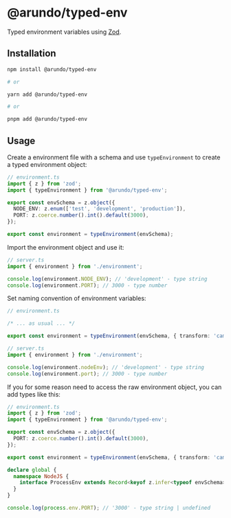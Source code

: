 # @arundo/typed-env

Typed environment variables using [Zod](https://zod.dev/).

## Installation

```sh
npm install @arundo/typed-env

# or

yarn add @arundo/typed-env

# or

pnpm add @arundo/typed-env
```

## Usage

Create a environment file with a schema and use `typeEnvironment` to create a typed environment object:

```ts
// environment.ts
import { z } from 'zod';
import { typeEnvironment } from '@arundo/typed-env';

export const envSchema = z.object({
  NODE_ENV: z.enum(['test', 'development', 'production']),
  PORT: z.coerce.number().int().default(3000),
});

export const environment = typeEnvironment(envSchema);
```

Import the environment object and use it:

```ts
// server.ts
import { environment } from './environment';

console.log(environment.NODE_ENV); // 'development' - type string
console.log(environment.PORT); // 3000 - type number
```

Set naming convention of environment variables:

```ts
// environment.ts

/* ... as usual ... */

export const environment = typeEnvironment(envSchema, { transform: 'camelcase' });
```

```ts
// server.ts
import { environment } from './environment';

console.log(environment.nodeEnv); // 'development' - type string
console.log(environment.port); // 3000 - type number
```

If you for some reason need to access the raw environment object, you can add types like this:

```ts
// environment.ts
import { z } from 'zod';
import { typeEnvironment } from '@arundo/typed-env';

export const envSchema = z.object({
  PORT: z.coerce.number().int().default(3000),
});

export const environment = typeEnvironment(envSchema, { transform: 'camelcase' });

declare global {
  namespace NodeJS {
    interface ProcessEnv extends Record<keyof z.infer<typeof envSchema>, string | undefined> {}
  }
}

console.log(process.env.PORT); // '3000' - type string | undefined
```
